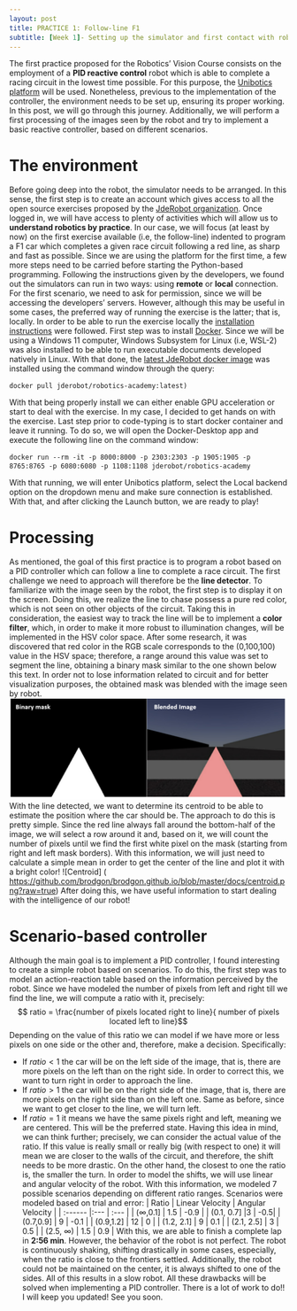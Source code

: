 ```yaml
---
layout: post
title: PRACTICE 1: Follow-line F1
subtitle: [Week 1]- Setting up the simulator and first contact with robotics 
---
```

The first practice proposed for the Robotics’ Vision Course consists on the employment of a **PID reactive control** robot which is able to complete a racing circuit in the lowest time possible. For this purpose, the [Unibotics platform]( https://unibotics.org/)  will be used. 
Nonetheless, previous to the implementation of the controller, the environment needs to be set up, ensuring its proper working. In this post, we will go through this journey.
Additionally, we will perform a first processing of the images seen by the robot and try to implement a basic reactive controller, based on different scenarios. 
# The environment
Before going deep into the robot, the simulator needs to be arranged. In this sense, the first step is to create an account which gives access to all the open source exercises proposed by the [JdeRobot organization](https://jderobot.github.io/). Once logged in, we will have access to plenty of activities which will allow us to **understand robotics by practice**.
In our case, we will focus (at least by now) on the first exercise available (i.e, the follow-line) indented to program a F1 car which completes a given race circuit following a red line, as sharp and fast as possible. 
Since we are using the platform for the first time, a few more steps need to be carried before starting the Python-based programming. Following the instructions given by the developers, we found out the simulators can run in two ways: using **remote** or **local** connection.  For the first scenario, we need to ask for permission, since we will be accessing the developers’ servers. However, although this may be useful in some cases, the preferred way of running the exercise is the latter; that is, locally.
In order to be able to run the exercise locally the [installation instructions]( https://unibotics.org/academy/exercise/follow_line/) were followed. First step was to install [Docker](https://docs.docker.com/get-docker/). Since we will be using a Windows 11 computer, Windows Subsystem for Linux (i.e, WSL-2) was also installed to be able to run executable documents developed natively in Linux. With that done, the [latest JdeRobot docker image]( https://hub.docker.com/u/jderobot/) was installed using the command window through the query:
~~~
docker pull jderobot/robotics-academy:latest)
~~~
With that being properly install we can either enable GPU acceleration or start to deal with the exercise. In my case, I decided to get hands on with the exercise.
Last step prior to code-typing is to start docker container and leave it running. To do so, we will open the Docker-Desktop app and execute the following line on the command window:
~~~
docker run --rm -it -p 8000:8000 -p 2303:2303 -p 1905:1905 -p 8765:8765 -p 6080:6080 -p 1108:1108 jderobot/robotics-academy
~~~
With that running, we will enter Unibotics platform, select the Local backend option on the dropdown menu and make sure connection is established. With that, and after clicking the Launch button, we are ready to play!
# Processing 
As mentioned, the goal of this first practice is to program a robot based on a PID controller which can follow a line to complete a race circuit. The first challenge we need to approach will therefore be the **line detector**.
To familiarize with the image seen by the robot, the first step is to display it on the screen. Doing this, we realize the line to chase possess a pure red color, which is not seen on other objects of the circuit. Taking this in consideration, the easiest way to track the line will be to implement a **color filter**, which, in order to make it more robust to illumination changes, will be implemented in the HSV color space. After some research, it was discovered that red color in the RGB scale corresponds to the (0,100,100) value in the HSV space; therefore, a range around this value was set to segment the line, obtaining a binary mask similar to the one shown below this text. In order not to lose information related to circuit and for better visualization purposes, the obtained mask was blended with the image seen by robot.
![Line Detection]( https://github.com/brodgon/brodgon.github.io/blob/master/docs/fig%20.png?raw=true)
With the line detected, we want to determine its centroid to be able to estimate the position where the car should be. The approach to do this is pretty simple. Since the red line always fall around the bottom-half of the image, we will select a row around it and, based on it, we will count the number of pixels until we find the first white pixel on the mask (starting from right and left mask borders). With this information, we will just need to calculate a simple mean in order to get the center of the line and plot it with a bright color!
![Centroid] ( https://github.com/brodgon/brodgon.github.io/blob/master/docs/centroid.png?raw=true)
After doing this, we have useful information to start dealing with the intelligence of our robot!
# Scenario-based controller
Although the main goal is to implement a PID controller, I found interesting to create a simple robot based on scenarios. To do this, the first step was to model an action-reaction table based on the information perceived by the robot.
Since we have modeled the number of pixels from left and right till we find the line, we will compute a ratio with it, precisely:
$$ ratio = \frac{number of pixels located right to line}{ number of pixels located left to line}$$
Depending on the value of this ratio we can model if we have more or less pixels on one side or the other and, therefore, make a decision. Specifically:
- If $ratio < 1$ the car will be on the left side of the image, that is, there are more pixels on the left than on the right side. In order to correct this, we want to turn right in order to approach the line.
- If $ratio > 1$ the car will be on the right side of the image, that is, there are more pixels on the right side than on the left one. Same as before, since we want to get closer to the line, we will turn left.
- If $ratio=1$ it means we have the same pixels right and left, meaning we are centered. This will be the preferred state.
Having this idea in mind, we can think further; precisely, we can consider the actual value of the ratio. If this value is really small or really big (with respect to one) it will mean we are closer to the walls of the circuit, and therefore, the shift needs to be more drastic. On the other hand, the closest to one the ratio is, the smaller the turn. In order to model the shifts, we will use linear and angular velocity of the robot. 
With this information, we modeled 7 possible scenarios depending on different ratio ranges. Scenarios were modeled based on trial and error:
| Ratio | Linear Velocity | Angular Velocity |
| :------ |:--- | :--- |
| ($\infty$,0.1] | 1.5 | -0.9 |
| (0.1, 0.7] |3 | -0.5|
| (0.7,0.9] | 9 | -0.1 |
| (0.9,1.2] | 12 | 0 | 
| (1.2, 2.1] | 9 | 0.1 |
| (2.1, 2.5] | 3 | 0.5 |
| (2.5, $\infty$) | 1.5 | 0.9 | 
With this, we are able to finish a complete lap in **2:56 min**. However, the behavior of the robot is not perfect. The robot is continuously shaking, shifting drastically in some cases, especially, when the ratio is close to the frontiers settled. Additionally, the robot could not be maintained on the center, it is always shifted to one of the sides. All of this results in a slow robot.
All these drawbacks will be solved when implementing a PID controller. 
There is a lot of work to do!! I will keep you updated! 
See you soon.
